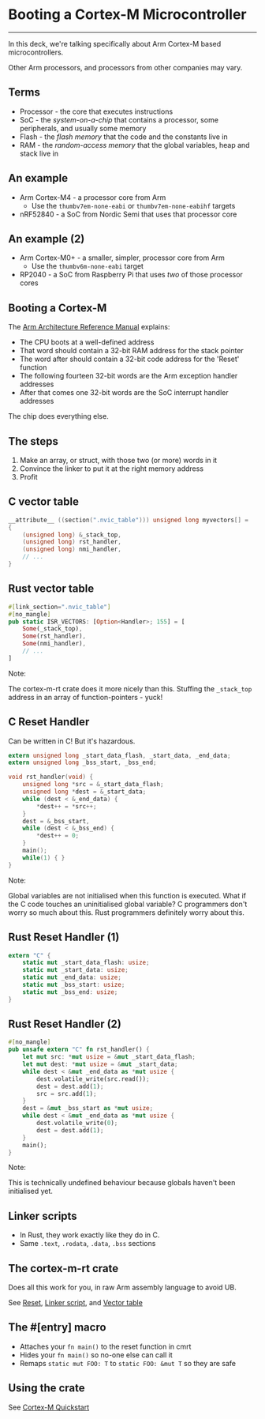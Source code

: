 # Booting a Cortex-M Microcontroller

---

In this deck, we're talking specifically about Arm Cortex-M based microcontrollers.

Other Arm processors, and processors from other companies may vary.

## Terms

* Processor - the core that executes instructions
* SoC - the *system-on-a-chip* that contains a processor, some peripherals, and usually some memory
* Flash - the *flash memory* that the code and the constants live in
* RAM - the *random-access memory* that the global variables, heap and stack live in

## An example

* Arm Cortex-M4 - a processor core from Arm
  * Use the `thumbv7em-none-eabi` or `thumbv7em-none-eabihf` targets
* nRF52840 - a SoC from Nordic Semi that uses that processor core

## An example (2)

* Arm Cortex-M0+ - a smaller, simpler, processor core from Arm
  * Use the `thumbv6m-none-eabi` target
* RP2040 - a SoC from Raspberry Pi that uses *two* of those processor cores

## Booting a Cortex-M

The [Arm Architecture Reference Manual](https://developer.arm.com/documentation/ddi0403/ee/?lang=en) explains:

* The CPU boots at a well-defined address
* That word should contain a 32-bit RAM address for the stack pointer
* The word after should contain a 32-bit code address for the 'Reset' function
* The following fourteen 32-bit words are the Arm exception handler addresses 
* After that comes one 32-bit words are the SoC interrupt handler addresses
 
The chip does everything else.

## The steps

1. Make an array, or struct, with those two (or more) words in it
2. Convince the linker to put it at the right memory address
3. Profit

## C vector table 

```c
__attribute__ ((section(".nvic_table"))) unsigned long myvectors[] =
{
    (unsigned long) &_stack_top,
    (unsigned long) rst_handler, 
    (unsigned long) nmi_handler, 
    // ...
}
```

## Rust vector table

```rust ignore
#[link_section=".nvic_table"]
#[no_mangle]
pub static ISR_VECTORS: [Option<Handler>; 155] = [
    Some(_stack_top),
    Some(rst_handler),
    Some(nmi_handler),
    // ...
]
```

Note:

The cortex-m-rt crate does it more nicely than this. Stuffing the `_stack_top` address in an array of function-pointers - yuck!

## C Reset Handler

Can be written in C! But it's hazardous.

```c
extern unsigned long _start_data_flash, _start_data, _end_data;
extern unsigned long _bss_start, _bss_end;

void rst_handler(void) {
    unsigned long *src = &_start_data_flash;
    unsigned long *dest = &_start_data;
    while (dest < &_end_data) {
        *dest++ = *src++;
    }
    dest = &_bss_start,
    while (dest < &_bss_end) {
        *dest++ = 0;
    }
    main();
    while(1) { }
}
```

Note:

Global variables are not initialised when this function is executed. What if the C code touches an uninitialised global variable? C programmers don't worry so much about this. Rust programmers definitely worry about this.

## Rust Reset Handler (1)

```rust ignore
extern "C" {
    static mut _start_data_flash: usize;
    static mut _start_data: usize;
    static mut _end_data: usize;
    static mut _bss_start: usize;
    static mut _bss_end: usize;
}
```

## Rust Reset Handler (2)

```rust ignore
#[no_mangle]
pub unsafe extern "C" fn rst_handler() {
    let mut src: *mut usize = &mut _start_data_flash;
    let mut dest: *mut usize = &mut _start_data;
    while dest < &mut _end_data as *mut usize {
        dest.volatile_write(src.read());
        dest = dest.add(1);
        src = src.add(1);
    }
    dest = &mut _bss_start as *mut usize;
    while dest < &mut _end_data as *mut usize {
        dest.volatile_write(0);
        dest = dest.add(1);
    }
    main();
}
```

Note:

This is technically undefined behaviour because globals haven't been initialised yet.

## Linker scripts

* In Rust, they work exactly like they do in C.
* Same `.text`, `.rodata`, `.data`, `.bss` sections

## The cortex-m-rt crate

Does all this work for you, in raw Arm assembly language to avoid UB.

See [Reset](https://github.com/rust-embedded/cortex-m/blob/c-m-rt-v0.7.3/cortex-m-rt/src/lib.rs#L501), [Linker script](https://github.com/rust-embedded/cortex-m/blob/c-m-rt-v0.7.3/cortex-m-rt/link.x.in), and [Vector table](https://github.com/rust-embedded/cortex-m/blob/c-m-rt-v0.7.3/cortex-m-rt/src/lib.rs#L1130)

## The #[entry] macro

* Attaches your `fn main()` to the reset function in cmrt
* Hides your `fn main()` so no-one else can call it
* Remaps `static mut FOO: T` to `static FOO: &mut T` so they are safe

## Using the crate

See [Cortex-M Quickstart](https://github.com/rust-embedded/cortex-m-quickstart)

